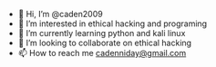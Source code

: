 - 👋 Hi, I’m @caden2009
- 👀 I’m interested in ethical hacking and programing
- 🌱 I’m currently learning python and kali linux
- 💞️ I’m looking to collaborate on ethical hacking
- 📫 How to reach me cadenniday@gmail.com


<!---
caden2009/caden2009 is a ✨ special ✨ repository because its `README.md` (this file) appears on your GitHub profile.
You can click the Preview link to take a look at your changes.
--->
